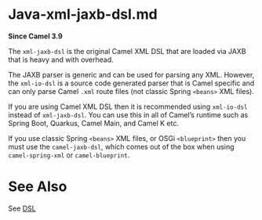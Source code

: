 # Java-xml-jaxb-dsl.md

**Since Camel 3.9**

The `xml-jaxb-dsl` is the original Camel XML DSL that are loaded via
JAXB that is heavy and with overhead.

The JAXB parser is generic and can be used for parsing any XML. However,
the `xml-io-dsl` is a source code generated parser that is Camel
specific and can only parse Camel `.xml` route files (not classic Spring
`<beans>` XML files).

If you are using Camel XML DSL then it is recommended using `xml-io-dsl`
instead of `xml-jaxb-dsl`. You can use this in all of Camel’s runtime
such as Spring Boot, Quarkus, Camel Main, and Camel K etc.

If you use classic Spring `<beans>` XML files, or OSGi `<blueprint>`
then you must use the `camel-jaxb-dsl`, which comes out of the box when
using `camel-spring-xml` or `camel-blueprint`.

# See Also

See [DSL](#manual:ROOT:dsl.adoc)
